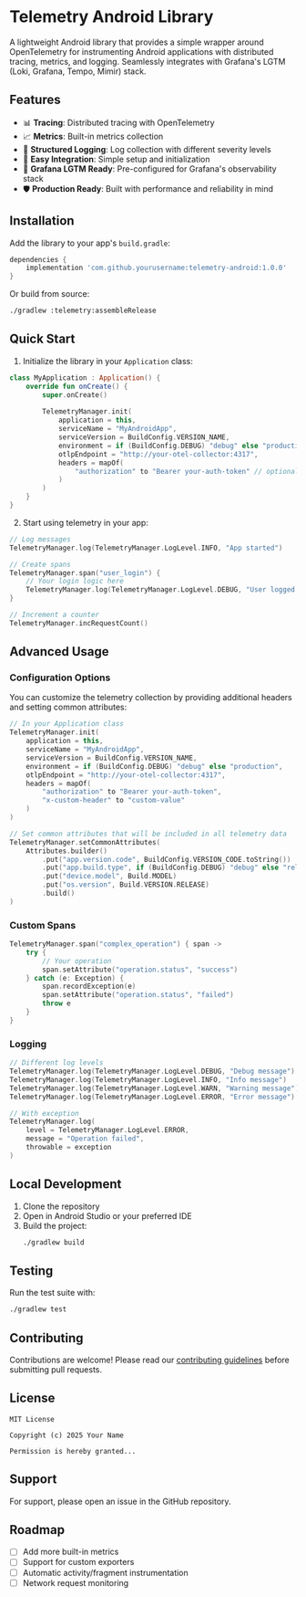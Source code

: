 
# Telemetry Android Library

A lightweight Android library that provides a simple wrapper around OpenTelemetry for instrumenting Android applications with distributed tracing, metrics, and logging. Seamlessly integrates with Grafana's LGTM (Loki, Grafana, Tempo, Mimir) stack.

## Features

- 📊 **Tracing**: Distributed tracing with OpenTelemetry
- 📈 **Metrics**: Built-in metrics collection
- 📝 **Structured Logging**: Log collection with different severity levels
- 🚀 **Easy Integration**: Simple setup and initialization
- 🔌 **Grafana LGTM Ready**: Pre-configured for Grafana's observability stack
- 🛡️ **Production Ready**: Built with performance and reliability in mind

## Installation

Add the library to your app's `build.gradle`:

```gradle
dependencies {
    implementation 'com.github.yourusername:telemetry-android:1.0.0'
}
```

Or build from source:

```bash
./gradlew :telemetry:assembleRelease
```

## Quick Start

1. Initialize the library in your `Application` class:

```kotlin
class MyApplication : Application() {
    override fun onCreate() {
        super.onCreate()
        
        TelemetryManager.init(
            application = this,
            serviceName = "MyAndroidApp",
            serviceVersion = BuildConfig.VERSION_NAME,
            environment = if (BuildConfig.DEBUG) "debug" else "production",
            otlpEndpoint = "http://your-otel-collector:4317",
            headers = mapOf(
                "authorization" to "Bearer your-auth-token" // optional
            )
        )
    }
}
```

2. Start using telemetry in your app:

```kotlin
// Log messages
TelemetryManager.log(TelemetryManager.LogLevel.INFO, "App started")

// Create spans
TelemetryManager.span("user_login") {
    // Your login logic here
    TelemetryManager.log(TelemetryManager.LogLevel.DEBUG, "User logged in")
}

// Increment a counter
TelemetryManager.incRequestCount()
```

## Advanced Usage

### Configuration Options

You can customize the telemetry collection by providing additional headers and setting common attributes:

```kotlin
// In your Application class
TelemetryManager.init(
    application = this,
    serviceName = "MyAndroidApp",
    serviceVersion = BuildConfig.VERSION_NAME,
    environment = if (BuildConfig.DEBUG) "debug" else "production",
    otlpEndpoint = "http://your-otel-collector:4317",
    headers = mapOf(
        "authorization" to "Bearer your-auth-token",
        "x-custom-header" to "custom-value"
    )
)

// Set common attributes that will be included in all telemetry data
TelemetryManager.setCommonAttributes(
    Attributes.builder()
        .put("app.version.code", BuildConfig.VERSION_CODE.toString())
        .put("app.build.type", if (BuildConfig.DEBUG) "debug" else "release")
        .put("device.model", Build.MODEL)
        .put("os.version", Build.VERSION.RELEASE)
        .build()
)
```

### Custom Spans

```kotlin
TelemetryManager.span("complex_operation") { span ->
    try {
        // Your operation
        span.setAttribute("operation.status", "success")
    } catch (e: Exception) {
        span.recordException(e)
        span.setAttribute("operation.status", "failed")
        throw e
    }
}
```

### Logging

```kotlin
// Different log levels
TelemetryManager.log(TelemetryManager.LogLevel.DEBUG, "Debug message")
TelemetryManager.log(TelemetryManager.LogLevel.INFO, "Info message")
TelemetryManager.log(TelemetryManager.LogLevel.WARN, "Warning message")
TelemetryManager.log(TelemetryManager.LogLevel.ERROR, "Error message")

// With exception
TelemetryManager.log(
    level = TelemetryManager.LogLevel.ERROR,
    message = "Operation failed",
    throwable = exception
)
```

## Local Development

1. Clone the repository
2. Open in Android Studio or your preferred IDE
3. Build the project:
   ```bash
   ./gradlew build
   ```

## Testing

Run the test suite with:

```bash
./gradlew test
```

## Contributing

Contributions are welcome! Please read our [contributing guidelines](CONTRIBUTING.md) before submitting pull requests.

## License

```
MIT License

Copyright (c) 2025 Your Name

Permission is hereby granted...
```

## Support

For support, please open an issue in the GitHub repository.

## Roadmap

- [ ] Add more built-in metrics
- [ ] Support for custom exporters
- [ ] Automatic activity/fragment instrumentation
- [ ] Network request monitoring
